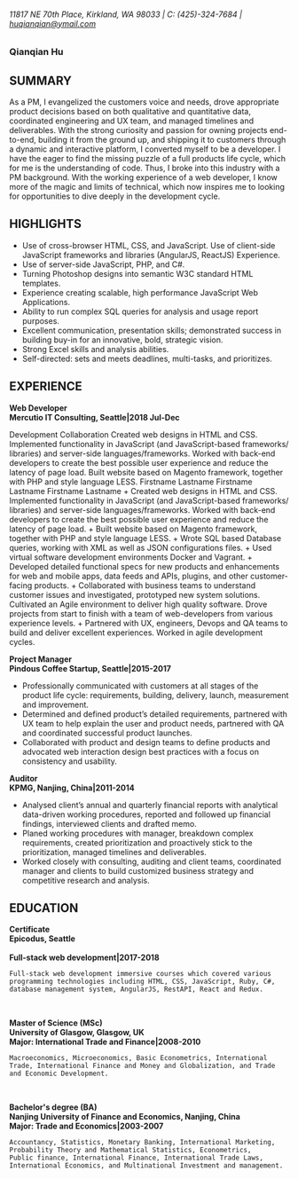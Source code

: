 ###### 11817 NE 70th Place, Kirkland, WA 98033 | C: (425)-324-7684 | huqianqian@ymail.com ######          
### Qianqian Hu ###

SUMMARY
---

As a PM, I evangelized the customers voice and needs, drove appropriate product decisions based on both qualitative and quantitative data, coordinated engineering and UX team, and managed timelines and deliverables. With the strong curiosity and passion for owning projects end-to-end, building it from the ground up, and shipping it to customers through a dynamic and interactive platform, I converted myself to be a developer. I have the eager to find the missing puzzle of a full products life cycle, which for me is the understanding of code. Thus, I broke into this industry with a PM background. With the
working experience of a web developer, I know more of the magic and limits of technical, which now inspires me to looking for opportunities to dive deeply in the development cycle.


HIGHLIGHTS
---
+ Use of cross-browser HTML, CSS, and JavaScript.  Use of client-side JavaScript frameworks and libraries (AngularJS, ReactJS) Experience.
+ Use of server-side JavaScript, PHP, and C#.
+ Turning Photoshop designs into semantic W3C standard HTML templates.
+ Experience creating scalable, high performance JavaScript Web Applications.
+ Ability to run complex SQL queries for analysis and usage report purposes.   
+ Excellent communication, presentation skills; demonstrated success in building buy-in for an innovative, bold, strategic vision.
+ Strong Excel skills and analysis abilities.
+ Self-directed: sets and meets deadlines, multi-tasks, and prioritizes.

EXPERIENCE
---
**Web Developer**<br/>
**Mercutio IT Consulting, Seattle|2018 Jul-Dec**<br/>
<tr>
  <th>Development</th>
  <th>Collaboration</th>
</tr>
<tr>
  <th>Created web designs in HTML and CSS. Implemented functionality in JavaScript (and JavaScript-based frameworks/
  libraries) and server-side languages/frameworks. Worked with back-end developers to create the best possible
  user experience and reduce the latency of page load.</th>
  <th>Built website based on Magento framework, together with PHP and style language LESS.</th>
</tr>
<tr>
  <th>Firstname</th>
  <th>Lastname</th>
</tr>
<tr>
  <th>Firstname</th>
  <th>Lastname</th>
</tr>
<tr>
  <th>Firstname</th>
  <th>Lastname</th>
</tr>
+ Created web designs in HTML and CSS. Implemented functionality in JavaScript (and JavaScript-based frameworks/
libraries) and server-side languages/frameworks. Worked with back-end developers to create the best possible
user experience and reduce the latency of page load.
+ Built website based on Magento framework, together with PHP and style language LESS.
+ Wrote SQL based Database queries, working with XML as well as JSON configurations files.
+ Used virtual software development environments Docker and Vagrant.
+ Developed detailed functional specs for new products and enhancements for web and mobile apps, data feeds and APIs, plugins, and other customer-facing products.
+ Collaborated with business teams to understand customer issues and investigated, prototyped new system solutions. Cultivated an Agile environment to deliver high quality software. Drove projects from start to finish with a team of web-developers from various experience levels.
+ Partnered with UX, engineers, Devops and QA teams to build and deliver excellent experiences. Worked in agile development cycles.

**Project Manager**<br/>
**Pindous Coffee Startup, Seattle|2015-2017**<br/>
+ Professionally communicated with customers at all stages of the product life cycle: requirements, building, delivery, launch, measurement and improvement.
+ Determined and defined product’s detailed requirements, partnered with UX team to help explain the user and product needs, partnered with QA and coordinated successful product launches.
+ Collaborated with product and design teams to define products and advocated web interaction design best practices with a focus on consistency and usability.

**Auditor**<br/>
**KPMG, Nanjing, China|2011-2014**<br/>
+ Analysed client’s annual and quarterly financial reports with analytical data-driven working procedures, reported and followed up financial findings, interviewed clients and drafted memo.
+ Planed working procedures with manager, breakdown complex requirements, created prioritization and proactively stick to the prioritization, managed timelines and deliverables.
+ Worked closely with consulting, auditing and client teams, coordinated manager and clients to build customized business strategy and competitive research and analysis.

EDUCATION
---
**Certificate**<br/>
**Epicodus, Seattle**<br/> 		
**Full-stack web development|2017-2018**
```
Full-stack web development immersive courses which covered various
programming technologies including HTML, CSS, JavaScript, Ruby, C#,
database management system, AngularJS, RestAPI, React and Redux.
```
<br/>

**Master of Science (MSc)**<br/>
**University of Glasgow, Glasgow, UK**<br/>
**Major: International Trade and Finance|2008-2010** 	
```
Macroeconomics, Microeconomics, Basic Econometrics, International
Trade, International Finance and Money and Globalization, and Trade
and Economic Development.
```
<br/>

**Bachelor's degree (BA)**<br/>
**Nanjing University of Finance and Economics, Nanjing, China**<br/>
**Major: Trade and Economics|2003-2007**
```
Accountancy, Statistics, Monetary Banking, International Marketing,
Probability Theory and Mathematical Statistics, Econometrics,
Public finance, International Finance, International Trade Laws,
International Economics, and Multinational Investment and management.
```
